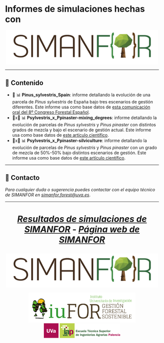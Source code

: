 # Informes de simulaciones hechas con

<p align="center">
<img src="https://raw.githubusercontent.com/simanfor/web/main/logos/simanfor.png" alt="simanfor" width="500"/>
</p>

---


## :open_file_folder: Contenido

* :evergreen_tree: :bar_chart: **Pinus_sylvestris_Spain**: informe detallando la evolución de una parcela de *Pinus sylvestris* de España bajo tres escenarios de gestión diferentes. Este informe usa como base datos de [esta comunicación oral del 8º Congreso Forestal Español](https://8cfe.congresoforestal.es/sites/default/files/actas/8CFE-1017.pdf).
* :evergreen_tree:x:evergreen_tree: :bar_chart: **Psylvestris_x_Ppinaster-mixing_degrees**: informe detallando la evolución de parcelas de *Pinus sylvestris* y *Pinus pinaster* con distintos grados de mezcla y bajo el escenario de gestión actual. Este informe usa como base datos de [este artículo científico](https://doi.org/10.1007/s10342-024-01752-3).
* :evergreen_tree:x:evergreen_tree: :bar_chart: **Psylvestris_x_Ppinaster-silviculture**: informe detallando la evolución de parcelas de *Pinus sylvestris* y *Pinus pinaster* con un grado de mezcla de 50%-50% bajo distintos escenarios de gestión. Este informe usa como base datos de [este artículo científico](https://doi.org/10.1007/s10342-024-01752-3).

---

## :email: Contacto

*Para cualquier duda o sugerencia puedes contactar con el equipo técnico de SIMANFOR en simanfor.forest@uva.es*.

---

<h1 align="center" >

[*Resultados de simulaciones de SIMANFOR*](https://github.com/simanfor/resultados) - [*Página web de SIMANFOR*](https://www.simanfor.es/)

</h1>


<p align="center">
<img src="https://raw.githubusercontent.com/simanfor/web/main/logos/simanfor.png" alt="simanfor" width="500"/>
</p>

<p align="center">
<img src="https://raw.githubusercontent.com/simanfor/web/main/logos/iufor.png" alt="iufor" width="350"/>
<img src="https://raw.githubusercontent.com/simanfor/web/main/logos/UVa-ETSIIAA.png" alt="uva_etsiiaa" width="250"/>
</p>
